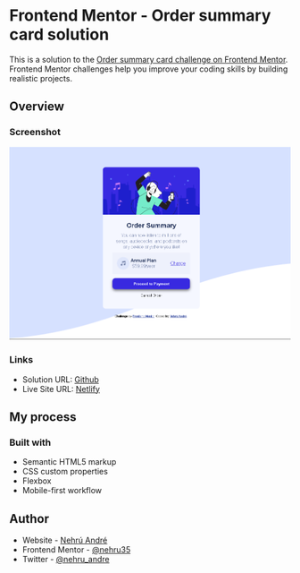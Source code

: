 # Frontend Mentor - Order summary card solution

This is a solution to the [Order summary card challenge on Frontend Mentor](https://www.frontendmentor.io/challenges/order-summary-component-QlPmajDUj). Frontend Mentor challenges help you improve your coding skills by building realistic projects. 

## Overview

### Screenshot

![](./images/screenshot.png)

### Links

- Solution URL: [Github](https://github.com/nehru35/Order-Summary-Component-Main)
- Live Site URL: [Netlify](https://ordersummarycardpage.netlify.app/)

## My process

### Built with

- Semantic HTML5 markup
- CSS custom properties
- Flexbox
- Mobile-first workflow


## Author

- Website - [Nehrú André](https://nehruandre.netlify.app)
- Frontend Mentor - [@nehru35](https://www.frontendmentor.io/profile/nehru35)
- Twitter - [@nehru_andre](https://twitter.com/nehru_andre)

